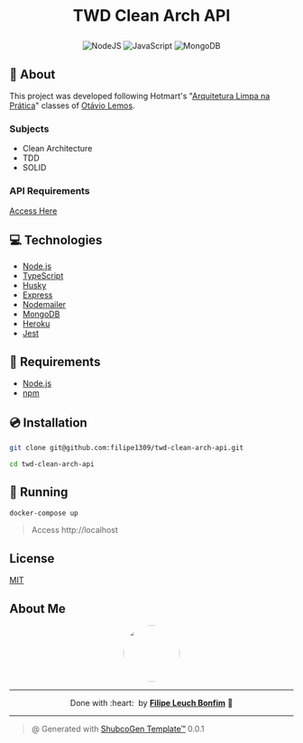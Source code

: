 # <p align="center">TWD Clean Arch API </p>

<p align="center">
    <!-- <img src="https://img.shields.io/badge/Tools-Docker-informational?style=flat-square&logo=docker&color=2496ED" alt="Docker" /> -->
    <img src="https://img.shields.io/badge/Code-NodeJS-informational?style=flat-square&logo=node.js&color=339933" alt="NodeJS" />
    <img src="https://img.shields.io/badge/Code-JavaScript-informational?style=flat-square&logo=javascript&color=F7DF1E" alt="JavaScript" />
    <img src="https://img.shields.io/badge/DB-MongoDB-informational?style=flat-square&logo=mongodb&color=47A248" alt="MongoDB" />
</p>

## 💬 About

This project was developed following Hotmart's "[Arquitetura Limpa na Prática](https://arquiteturalimpa.club.hotmart.com/)" classes of [Otávio Lemos](https://www.linkedin.com/in/otavio-lemos-0271399/).

### Subjects

  - Clean Architecture
  - TDD
  - SOLID

### API Requirements

[Access Here](/requirements/requirements.md)

## :computer: Technologies

- [Node.js](https://nodejs.org/en/)
- [TypeScript](https://www.typescriptlang.org/)
- [Husky](https://typicode.github.io/husky/#/)
- [Express](https://expressjs.com/)
- [Nodemailer](https://nodemailer.com/)
- [MongoDB](https://www.mongodb.com/)
- [Heroku](https://www.heroku.com/)
- [Jest](https://jestjs.io/)
<!-- - [Docker](https://www.docker.com/)
- [Docker Compose](https://docs.docker.com/compose/) -->

## :scroll: Requirements

- [Node.js](https://nodejs.org/en/)
- [npm](https://www.npmjs.com/)

<!-- - [Docker](https://www.docker.com/)
- [Docker Compose](https://docs.docker.com/compose/) -->

## :cd: Installation

```sh
git clone git@github.com:filipe1309/twd-clean-arch-api.git
```

```sh
cd twd-clean-arch-api
```

## :runner: Running

```sh
docker-compose up
```

> Access http://localhost

<!-- ## :white_check_mark: Tests

After up the container:

```sh
docker-compose exec -t {{ CONTAINER_SERVICE_NAME }} ./vendor/bin/phpunit
```

## Contributing

Pull requests are welcome. For major changes, please open an issue first to discuss what you would like to change.

Please make sure to update tests as appropriate. -->

## License

[MIT](https://choosealicense.com/licenses/mit/)

## About Me

<p align="center">
    <a style="font-weight: bold" href="https://www.linkedin.com/in/filipe1309/">
    <img style="border-radius:50%" width="100px; "src="https://github.com/filipe1309.png"/>
    </a>
</p>

---

<p align="center">
    Done with :heart:&nbsp;&nbsp;by <a style="font-weight: bold" href="https://www.linkedin.com/in/filipe1309/">Filipe Leuch Bonfim</a> 🖖
</p>

---

> @ Generated with [ShubcoGen Template™](https://github.com/filipe1309/shubcogen-template) 0.0.1
